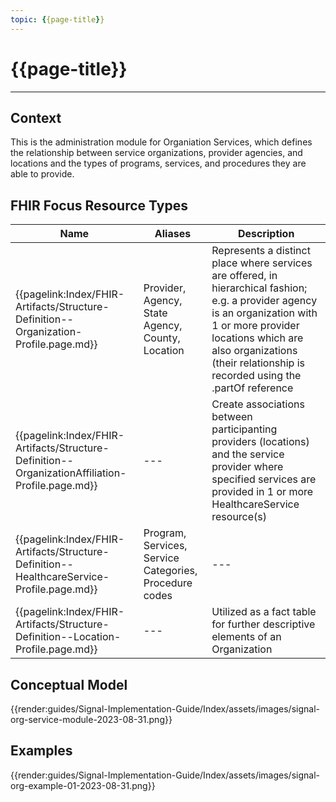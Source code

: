 ```yaml
---
topic: {{page-title}}
---
```


# {{page-title}}

---

## Context
This is the administration module for Organiation Services, which defines the relationship between service organizations, provider agencies, and locations and the types of programs, services, and procedures they are able to provide.

## FHIR Focus Resource Types

| Name                      | Aliases                                   | Description |
| --- | --- | --- |
| {{pagelink:Index/FHIR-Artifacts/Structure-Definition--Organization-Profile.page.md}} | Provider, Agency, State Agency, County, Location        | Represents a distinct place where services are offered, in hierarchical fashion; e.g. a provider agency is an organization with 1 or more provider locations which are also organizations (their relationship is recorded using the .partOf reference |
| {{pagelink:Index/FHIR-Artifacts/Structure-Definition--OrganizationAffiliation-Profile.page.md}}  | --- | Create associations between participanting providers (locations) and the service provider where specified services are provided in 1 or more HealthcareService resource(s) |
| {{pagelink:Index/FHIR-Artifacts/Structure-Definition--HealthcareService-Profile.page.md}}   | Program, Services, Service Categories, Procedure codes | --- |
| {{pagelink:Index/FHIR-Artifacts/Structure-Definition--Location-Profile.page.md}}                 | --- | Utilized as a fact table for further descriptive elements of an Organization |


## Conceptual Model

{{render:guides/Signal-Implementation-Guide/Index/assets/images/signal-org-service-module-2023-08-31.png}}

## Examples

{{render:guides/Signal-Implementation-Guide/Index/assets/images/signal-org-example-01-2023-08-31.png}}
